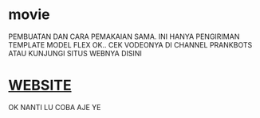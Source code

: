 # movie
PEMBUATAN DAN CARA PEMAKAIAN SAMA.
INI HANYA PENGIRIMAN TEMPLATE MODEL FLEX
OK..
CEK VODEONYA DI CHANNEL PRANKBOTS
ATAU KUNJUNGI SITUS WEBNYA DISINI
# [WEBSITE](https://prankbot.blogspot.com/2019/03/template-bot-line.html?m=1)
OK NANTI LU COBA AJE YE


